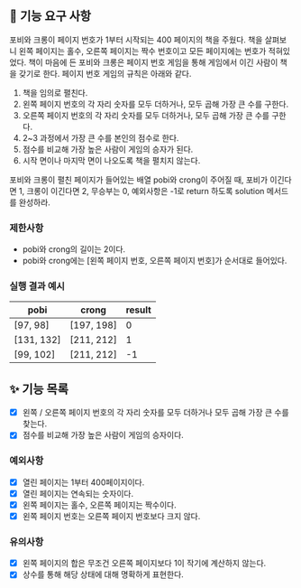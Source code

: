 ## 🚀 기능 요구 사항

포비와 크롱이 페이지 번호가 1부터 시작되는 400 페이지의 책을 주웠다. 책을 살펴보니 왼쪽 페이지는 홀수, 오른쪽 페이지는 짝수 번호이고 모든 페이지에는 번호가 적혀있었다. 책이 마음에 든 포비와 크롱은 페이지 번호 게임을 통해 게임에서 이긴 사람이 책을 갖기로 한다. 페이지 번호 게임의 규칙은 아래와 같다.

1. 책을 임의로 펼친다.
2. 왼쪽 페이지 번호의 각 자리 숫자를 모두 더하거나, 모두 곱해 가장 큰 수를 구한다.
3. 오른쪽 페이지 번호의 각 자리 숫자를 모두 더하거나, 모두 곱해 가장 큰 수를 구한다.
4. 2~3 과정에서 가장 큰 수를 본인의 점수로 한다.
5. 점수를 비교해 가장 높은 사람이 게임의 승자가 된다.
6. 시작 면이나 마지막 면이 나오도록 책을 펼치지 않는다.

포비와 크롱이 펼친 페이지가 들어있는 배열 pobi와 crong이 주어질 때, 포비가 이긴다면 1, 크롱이 이긴다면 2, 무승부는 0, 예외사항은 -1로 return 하도록 solution 메서드를 완성하라.

### 제한사항

- pobi와 crong의 길이는 2이다.
- pobi와 crong에는 [왼쪽 페이지 번호, 오른쪽 페이지 번호]가 순서대로 들어있다.

### 실행 결과 예시

| pobi       | crong      | result |
| ---------- | ---------- | ------ |
| [97, 98]   | [197, 198] | 0      |
| [131, 132] | [211, 212] | 1      |
| [99, 102]  | [211, 212] | -1     |

## ✨ 기능 목록

- [x] 왼쪽 / 오른쪽 페이지 번호의 각 자리 숫자를 모두 더하거나 모두 곱해 가장 큰 수를 찾는다.
- [x] 점수를 비교해 가장 높은 사람이 게임의 승자이다.

### 예외사항

- [x] 열린 페이지는 1부터 400페이지이다.
- [x] 열린 페이지는 연속되는 숫자이다.
- [x] 왼쪽 페이지는 홀수, 오른쪽 페이지는 짝수이다.
- [x] 왼쪽 페이지 번호는 오른쪽 페이지 번호보다 크지 않다.

### 유의사항

- [x] 왼쪽 페이지의 합은 무조건 오른쪽 페이지보다 1이 작기에 계산하지 않는다.
- [x] 상수를 통해 해당 상태에 대해 명확하게 표현한다.
